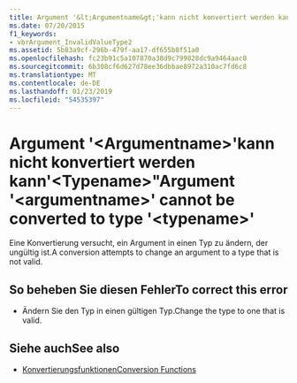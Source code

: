 ```yaml
---
title: Argument '&lt;Argumentname&gt;'kann nicht konvertiert werden kann'&lt;Typename&gt;"
ms.date: 07/20/2015
f1_keywords:
- vbrArgument_InvalidValueType2
ms.assetid: 5b83a9cf-296b-479f-aa17-df655b8f51a0
ms.openlocfilehash: fc23b91c5a107870a38d9c799828dc9a9464aac0
ms.sourcegitcommit: 6b308cf6d627d78ee36dbbae8972a310ac7fd6c8
ms.translationtype: MT
ms.contentlocale: de-DE
ms.lasthandoff: 01/23/2019
ms.locfileid: "54535397"
---
```

# <a name="argument-ltargumentnamegt-cannot-be-converted-to-type-lttypenamegt"></a><span data-ttu-id="894e8-102">Argument '&lt;Argumentname&gt;'kann nicht konvertiert werden kann'&lt;Typename&gt;"</span><span class="sxs-lookup"><span data-stu-id="894e8-102">Argument '&lt;argumentname&gt;' cannot be converted to type '&lt;typename&gt;'</span></span>
<span data-ttu-id="894e8-103">Eine Konvertierung versucht, ein Argument in einen Typ zu ändern, der ungültig ist.</span><span class="sxs-lookup"><span data-stu-id="894e8-103">A conversion attempts to change an argument to a type that is not valid.</span></span>  
  
## <a name="to-correct-this-error"></a><span data-ttu-id="894e8-104">So beheben Sie diesen Fehler</span><span class="sxs-lookup"><span data-stu-id="894e8-104">To correct this error</span></span>  
  
-   <span data-ttu-id="894e8-105">Ändern Sie den Typ in einen gültigen Typ.</span><span class="sxs-lookup"><span data-stu-id="894e8-105">Change the type to one that is valid.</span></span>  
  
## <a name="see-also"></a><span data-ttu-id="894e8-106">Siehe auch</span><span class="sxs-lookup"><span data-stu-id="894e8-106">See also</span></span>
- [<span data-ttu-id="894e8-107">Konvertierungsfunktionen</span><span class="sxs-lookup"><span data-stu-id="894e8-107">Conversion Functions</span></span>](../../visual-basic/language-reference/functions/conversion-functions.md)
